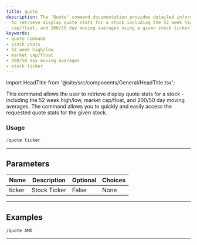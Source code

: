 ```yaml
---
title: quote
description: The 'Quote' command documentation provides detailed information on how
  to retrieve display quote stats for a stock including the 52 week high/low, market
  cap/float, and 200/50 day moving averages using a given stock ticker.
keywords:
- quote command
- stock stats
- 52 week high/low
- market cap/float
- 200/50 day moving averages
- stock ticker
---
```


import HeadTitle from '@site/src/components/General/HeadTitle.tsx';

<HeadTitle title="quote - General - Telegram - Reference | OpenBB Bot Docs" />

This command allows the user to retrieve display quote stats for a stock - including the 52 week high/low, market cap/float, and 200/50 day moving averages. The command allows you to quickly and easily access the requested quote stats for the given stock.

### Usage

```python wordwrap
/quote ticker
```

---

## Parameters

| Name | Description | Optional | Choices |
| ---- | ----------- | -------- | ------- |
| ticker | Stock Ticker | False | None |


---

## Examples

```
/quote AMD
```
---
